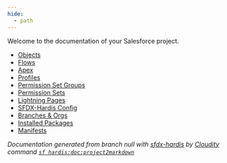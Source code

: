 ```yaml
---
hide:
  - path
---
```


Welcome to the documentation of your Salesforce project.

- [Objects](objects/index.md)
- [Flows](flows/index.md)
- [Apex](apex/index.md)
- [Profiles](profiles/index.md)
- [Permission Set Groups](permissionsetgroups/index.md)
- [Permission Sets](permissionsets/index.md)
- [Lightning Pages](pages/index.md)
- [SFDX-Hardis Config](sfdx-hardis-params.md)
- [Branches & Orgs](sfdx-hardis-branches-and-orgs.md)
- [Installed Packages](installed-packages.md)
- [Manifests](manifests.md)


_Documentation generated from branch null with [sfdx-hardis](https://sfdx-hardis.cloudity.com) by [Cloudity](https://cloudity.com) command [`sf hardis:doc:project2markdown`](https://sfdx-hardis.cloudity.com/hardis/doc/project2markdown/)_

